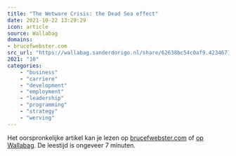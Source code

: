 ```yaml
---
title: "The Wetware Crisis: the Dead Sea effect"
date: 2021-10-22 13:29:29
icon: article
source: Wallabag
domains:
- brucefwebster.com
src_url: "https://wallabag.sanderdorigo.nl/share/62638bc54c0af9.42346779"
2021: "10"
categories:
    - "business"
    - "carriere"
    - "development"
    - "employment"
    - "leadership"
    - "programming"
    - "strategy"
    - "werving"
---
```

Het oorspronkelijke artikel kan je lezen op [brucefwebster.com](http://brucefwebster.com/2008/04/11/the-wetware-crisis-the-dead-sea-effect/) of [op Wallabag](https://wallabag.sanderdorigo.nl/share/62638bc54c0af9.42346779). De leestijd is ongeveer 7 minuten.